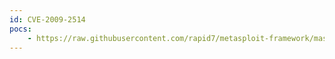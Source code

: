 ```yaml
---
id: CVE-2009-2514
pocs:
    - https://raw.githubusercontent.com/rapid7/metasploit-framework/master/modules/auxiliary/dos/windows/browser/ms09_065_eot_integer.rb
---
```

